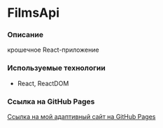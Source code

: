 # FilmsApi

### Описание
 крошечное React-приложение

### Используемые технологии
* React, ReactDOM


### Ссылка на GitHub Pages
[Ссылка на мой адаптивный сайт на GitHub Pages]()

